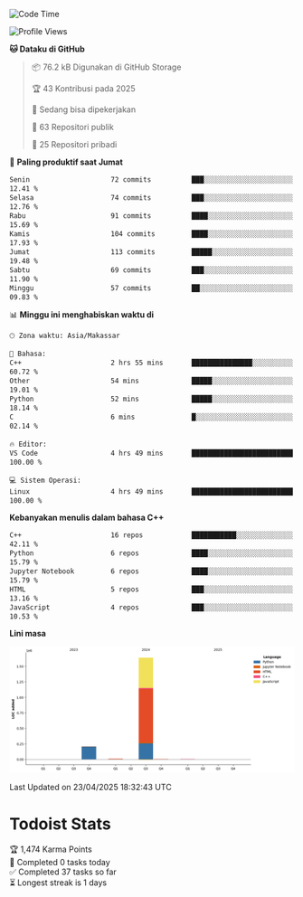 <!--START_SECTION:waka-->
![Code Time](http://img.shields.io/badge/Code%20Time-174%20hrs%2054%20mins-blue)

![Profile Views](http://img.shields.io/badge/Profil%20dilihat-0-blue)

**🐱 Dataku di GitHub** 

> 📦 76.2 kB Digunakan di GitHub Storage 
 > 
> 🏆 43 Kontribusi pada 2025
 > 
> 💼 Sedang bisa dipekerjakan
 > 
> 📜 63 Repositori publik 
 > 
> 🔑 25 Repositori pribadi 
 > 
📅 **Paling produktif saat Jumat** 

```text
Senin                    72 commits          ███░░░░░░░░░░░░░░░░░░░░░░   12.41 % 
Selasa                   74 commits          ███░░░░░░░░░░░░░░░░░░░░░░   12.76 % 
Rabu                     91 commits          ████░░░░░░░░░░░░░░░░░░░░░   15.69 % 
Kamis                    104 commits         ████░░░░░░░░░░░░░░░░░░░░░   17.93 % 
Jumat                    113 commits         █████░░░░░░░░░░░░░░░░░░░░   19.48 % 
Sabtu                    69 commits          ███░░░░░░░░░░░░░░░░░░░░░░   11.90 % 
Minggu                   57 commits          ██░░░░░░░░░░░░░░░░░░░░░░░   09.83 % 
```


📊 **Minggu ini menghabiskan waktu di** 

```text
🕑︎ Zona waktu: Asia/Makassar

💬 Bahasa: 
C++                      2 hrs 55 mins       ███████████████░░░░░░░░░░   60.72 % 
Other                    54 mins             █████░░░░░░░░░░░░░░░░░░░░   19.01 % 
Python                   52 mins             █████░░░░░░░░░░░░░░░░░░░░   18.14 % 
C                        6 mins              █░░░░░░░░░░░░░░░░░░░░░░░░   02.14 % 

🔥 Editor: 
VS Code                  4 hrs 49 mins       █████████████████████████   100.00 % 

💻 Sistem Operasi: 
Linux                    4 hrs 49 mins       █████████████████████████   100.00 % 
```

**Kebanyakan menulis dalam bahasa C++** 

```text
C++                      16 repos            ███████████░░░░░░░░░░░░░░   42.11 % 
Python                   6 repos             ████░░░░░░░░░░░░░░░░░░░░░   15.79 % 
Jupyter Notebook         6 repos             ████░░░░░░░░░░░░░░░░░░░░░   15.79 % 
HTML                     5 repos             ███░░░░░░░░░░░░░░░░░░░░░░   13.16 % 
JavaScript               4 repos             ███░░░░░░░░░░░░░░░░░░░░░░   10.53 % 
```



**Lini masa**

![Lines of Code chart](https://raw.githubusercontent.com/yusuf601/yusuf601/main/assets/bar_graph.png)


 Last Updated on 23/04/2025 18:32:43 UTC
<!--END_SECTION:waka-->
# Todoist Stats

<!-- TODO-IST:START -->
🏆  1,474 Karma Points           
🌸  Completed 0 tasks today           
✅  Completed 37 tasks so far           
⏳  Longest streak is 1 days
<!-- TODO-IST:END -->
